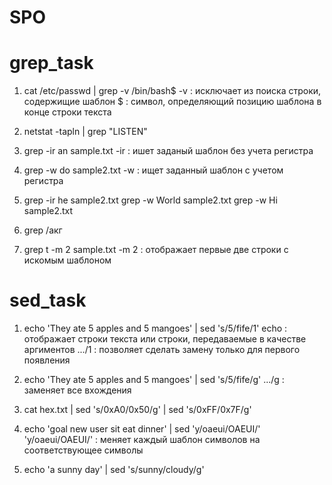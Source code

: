 # SPO

# grep_task

1) cat /etc/passwd | grep -v /bin/bash$
-v : исключает из поиска строки, содержищие шаблон
$  : символ, определяющий позицию шаблона в конце строки текста

2) netstat -tapln | grep "LISTEN"

3) grep -ir an sample.txt
-ir : ишет заданый шаблон без учета регистра

4) grep -w do sample2.txt
-w : ищет заданный шаблон с учетом регистра

5) grep -ir he sample2.txt
grep -w World sample2.txt
grep -w Hi sample2.txt

6) grep /акг

7) grep t -m 2 sample.txt
-m 2 : отображает первые две строки с искомым шаблоном


# sed_task

1. echo 'They ate 5 apples and 5 mangoes' | sed 's/5/fife/1'
echo  : отображает строки текста или строки, передаваемые в качестве аргиментов
.../1 : позволяет сделать замену только для первого появления

2. echo 'They ate 5 apples and 5 mangoes' | sed 's/5/fife/g'
.../g : заменяет все вхождения

3. cat hex.txt | sed 's/0xA0/0x50/g' | sed 's/0xFF/0x7F/g'

4.  echo 'goal new user sit eat dinner' | sed 'y/oaeui/OAEUI/'
'y/oaeui/OAEUI/' : меняет каждый шаблон символов на соответствующее символы

5. echo 'a sunny day' | sed 's/sunny/cloudy/g'

